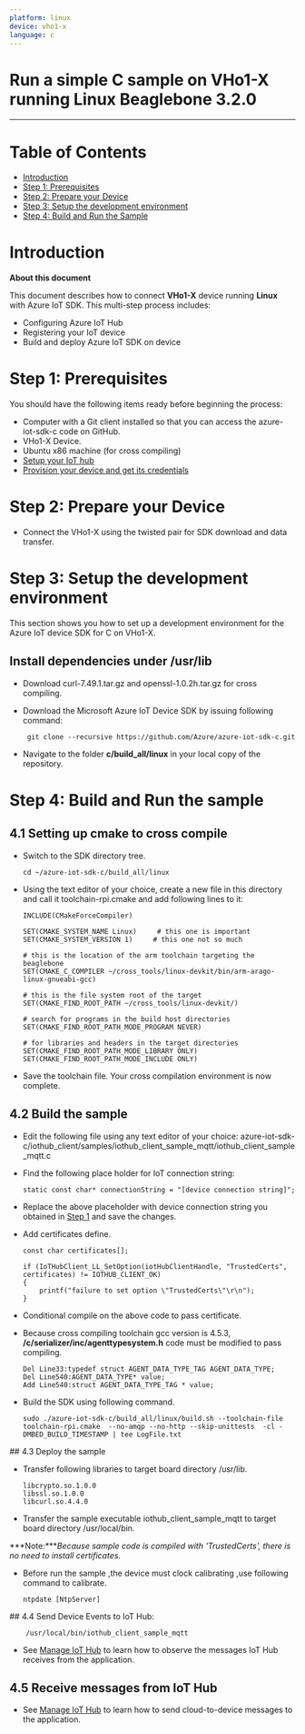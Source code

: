 ```yaml
---
platform: linux
device: vho1-x
language: c
---
```


Run a simple C sample on VHo1-X running Linux Beaglebone 3.2.0
===
---

# Table of Contents

-   [Introduction](#Introduction)
-   [Step 1: Prerequisites](#Prerequisites)
-   [Step 2: Prepare your Device](#PrepareDevice)
-   [Step 3: Setup the development environment][setup-devbox-linux]
-   [Step 4: Build and Run the Sample](#Build)

<a name="Introduction"></a>
# Introduction

**About this document**

This document describes how to connect **VHo1-X** device running **Linux** with Azure IoT SDK. This multi-step process includes:
-   Configuring Azure IoT Hub
-   Registering your IoT device
-   Build and deploy Azure IoT SDK on device

<a name="Prerequisites"></a>
# Step 1: Prerequisites

You should have the following items ready before beginning the process:
-   Computer with a Git client installed so that you can access the azure-iot-sdk-c code on GitHub.
-   VHo1-X Device.
-   Ubuntu x86 machine (for cross compiling) 
-   [Setup your IoT hub][lnk-setup-iot-hub]
-   [Provision your device and get its credentials][lnk-manage-iot-hub]

<a name="PrepareDevice"></a>
# Step 2: Prepare your Device
-  Connect the VHo1-X using the twisted pair for SDK download and data transfer.

<a name="Setup"></a>
# Step 3: Setup the development environment

This section shows you how to set up a development environment for the Azure IoT device SDK for C on VHo1-X.

## Install dependencies under /usr/lib

-   Download curl-7.49.1.tar.gz and openssl-1.0.2h.tar.gz for cross compiling.

-  Download the Microsoft Azure IoT Device SDK by issuing following command:

        git clone --recursive https://github.com/Azure/azure-iot-sdk-c.git

-   Navigate to the folder **c/build_all/linux** in your local copy of the repository.

<a name="Build"></a>
# Step 4: Build and Run the sample

## 4.1 Setting up cmake to cross compile

-   Switch to the SDK directory tree.

    ```
    cd ~/azure-iot-sdk-c/build_all/linux
    ```

-   Using the text editor of your choice, create a new file in this directory and call it toolchain-rpi.cmake and add following lines to it:

    ```
    INCLUDE(CMakeForceCompiler)

    SET(CMAKE_SYSTEM_NAME Linux)     # this one is important
    SET(CMAKE_SYSTEM_VERSION 1)     # this one not so much

    # this is the location of the arm toolchain targeting the beaglebone
    SET(CMAKE_C_COMPILER ~/cross_tools/linux-devkit/bin/arm-arago-linux-gnueabi-gcc)

    # this is the file system root of the target
    SET(CMAKE_FIND_ROOT_PATH ~/cross_tools/linux-devkit/)

    # search for programs in the build host directories
    SET(CMAKE_FIND_ROOT_PATH_MODE_PROGRAM NEVER)

    # for libraries and headers in the target directories
    SET(CMAKE_FIND_ROOT_PATH_MODE_LIBRARY ONLY)
    SET(CMAKE_FIND_ROOT_PATH_MODE_INCLUDE ONLY)
    ```

-   Save the toolchain file. Your cross compilation environment is now complete.

## 4.2 Build the sample

-   Edit the following file using any text editor of your choice:
        azure-iot-sdk-c/iothub_client/samples/iothub_client_sample_mqtt/iothub_client_sample_mqtt.c

-   Find the following place holder for IoT connection string:

        static const char* connectionString = "[device connection string]";

-   Replace the above placeholder with device connection string you obtained in [Step 1](#Prerequisites) and save the changes.

-   Add certificates define.

    ```
    const char certificates[];
    ```

    ```
    if (IoTHubClient_LL_SetOption(iotHubClientHandle, "TrustedCerts", certificates) != IOTHUB_CLIENT_OK)
    {
        printf("failure to set option \"TrustedCerts\"\r\n");
    }
    ```

-   Conditional compile on the above code to pass certificate.

-   Because cross compiling toolchain gcc version is 4.5.3, **/c/serializer/inc/agenttypesystem.h** code must be modified to pass compiling.

    ```
    Del Line33:typedef struct AGENT_DATA_TYPE_TAG AGENT_DATA_TYPE;
    Del Line540:AGENT_DATA_TYPE* value;
    Add Line540:struct AGENT_DATA_TYPE_TAG * value;
    ```

-   Build the SDK using following command.

    ```
    sudo ./azure-iot-sdk-c/build_all/linux/build.sh --toolchain-file toolchain-rpi.cmake  --no-amqp --no-http --skip-unittests  -cl -DMBED_BUILD_TIMESTAMP | tee LogFile.txt
    ```

<a name="deploy"/>
## 4.3 Deploy the sample

-   Transfer following libraries to target board directory /usr/lib.
    ```
    libcrypto.so.1.0.0
    libssl.so.1.0.0
    libcurl.so.4.4.0 
    ```
-   Transfer the sample executable iothub_client_sample_mqtt to target board directory /usr/local/bin.

***Note:****Because sample code is compiled with 'TrustedCerts', there is no need to install certificates.*

-   Before run the sample ,the device must clock calibrating ,use following command to calibrate.

        ntpdate [NtpServer]

<a name="run"/>
## 4.4 Send Device Events to IoT Hub:

        /usr/local/bin/iothub_client_sample_mqtt

-   See [Manage IoT Hub][lnk-manage-iot-hub] to learn how to observe the messages IoT Hub receives from the application.

## 4.5 Receive messages from IoT Hub

-   See [Manage IoT Hub][lnk-manage-iot-hub] to learn how to send cloud-to-device messages to the application.


[setup-devbox-linux]: https://github.com/Azure/azure-iot-sdk-c/blob/master/doc/devbox_setup.md
[lnk-setup-iot-hub]: ../setup_iothub.md
[lnk-manage-iot-hub]: ../manage_iot_hub.md